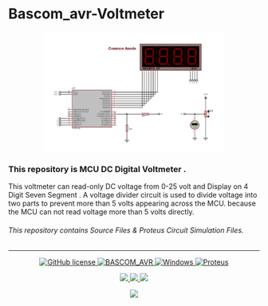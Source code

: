 # Bascom_avr-Voltmeter

<p align="center">
<img src="./Pic.jpg" height="240">
</br>
</p>


### This repository is MCU DC Digital Voltmeter .
This voltmeter can read-only DC voltage from 0-25 volt and Display on 4 Digit Seven Segment . 
A voltage divider circuit is used to divide voltage into two parts to prevent more than 5 volts appearing across the MCU. because the MCU can not read voltage more than 5 volts directly.
###### This repository contains Source Files & Proteus Circuit Simulation Files. 

---

<p align="center">
<a href="./LICENSE.md">
<img alt="GitHub license" src="https://img.shields.io/github/license/khalilian-ah/Bascom_avr-Voltmeter.2?style=badge">
</a>
<a href="https://www.mcselec.com/">
<img alt="BASCOM_AVR" src="https://img.shields.io/badge/BASCOM_AVR-2.0.8.5-badcff.svg">
</a>
<a href="https://www.microsoft.com/">    
<img alt="Windows" src="https://img.shields.io/badge/OS-Windows-blue.svg">
</a>
<a href="https://www.labcenter.com/">
<img alt="Proteus" src="https://img.shields.io/badge/Proteus-8.13 SP0-006175.svg">
</a>
</p>

<p align="center">
<a href="mailto:khalilian.ah@gmail.com"> 
<img src="https://img.shields.io/badge/-Gmail-gray.svg?colorA=gray&colorB=red&style=for-the-badge&logo=Gmail"/>
</a>
<a href="https://www.instagram.com/khalilian.ah/">
<img src="https://img.shields.io/badge/-Instagram-gray.svg?colorA=gray&colorB=blueviolet&style=for-the-badge&logo=Instagram"/>
</a>
<a href="https://www.linkedin.com/in/hossein-khalilian-526360243/">
<img src="https://img.shields.io/badge/-linkedin-gray.svg?colorA=gray&colorB=blue&style=for-the-badge&logo=linkedin"/>
</a>

</p>

<p align="center">
<a href="https://www.buymeacoffee.com/khalilian">
<img src="https://img.shields.io/badge/-BuyMeaCoffee-gray.svg?colorA=gray&colorB=yellow&style=for-the-badge&logo=BuyMeaCoffee"/>
</a>
</p>
</br>
